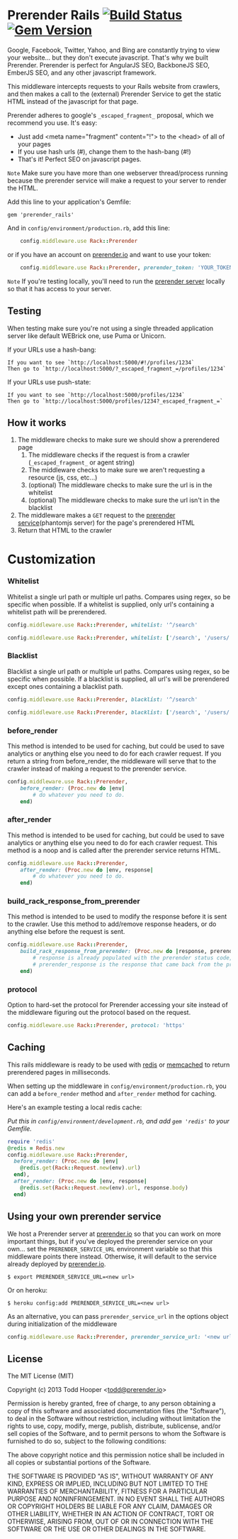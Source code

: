 Prerender Rails [![Build Status](https://travis-ci.org/prerender/prerender_rails.png)](https://travis-ci.org/prerender/prerender_rails) [![Gem Version](https://badge.fury.io/rb/prerender_rails.png)](http://badge.fury.io/rb/prerender_rails)
===========================

Google, Facebook, Twitter, Yahoo, and Bing are constantly trying to view your website... but they don't execute javascript. That's why we built Prerender. Prerender is perfect for AngularJS SEO, BackboneJS SEO, EmberJS SEO, and any other javascript framework.

This middleware intercepts requests to your Rails website from crawlers, and then makes a call to the (external) Prerender Service to get the static HTML instead of the javascript for that page.

Prerender adheres to google's `_escaped_fragment_` proposal, which we recommend you use. It's easy:
- Just add &lt;meta name="fragment" content="!"> to the &lt;head> of all of your pages
- If you use hash urls (#), change them to the hash-bang (#!)
- That's it! Perfect SEO on javascript pages.

`Note` Make sure you have more than one webserver thread/process running because the prerender service will make a request to your server to render the HTML.

Add this line to your application's Gemfile:

    gem 'prerender_rails'

And in `config/environment/production.rb`, add this line:

```ruby
	config.middleware.use Rack::Prerender
```

or if you have an account on [prerender.io](http://prerender.io) and want to use your token:

```ruby
	config.middleware.use Rack::Prerender, prerender_token: 'YOUR_TOKEN'
```

`Note` If you're testing locally, you'll need to run the [prerender server](https://github.com/prerender/prerender) locally so that it has access to your server.

## Testing

When testing make sure you're not using a single threaded application server like default WEBrick one, use Puma or Unicorn.

If your URLs use a hash-bang:

	If you want to see `http://localhost:5000/#!/profiles/1234`
	Then go to `http://localhost:5000/?_escaped_fragment_=/profiles/1234`

If your URLs use push-state:

	If you want to see `http://localhost:5000/profiles/1234`
	Then go to `http://localhost:5000/profiles/1234?_escaped_fragment_=`

## How it works
1. The middleware checks to make sure we should show a prerendered page
	1. The middleware checks if the request is from a crawler (`_escaped_fragment_` or agent string)
	2. The middleware checks to make sure we aren't requesting a resource (js, css, etc...)
	3. (optional) The middleware checks to make sure the url is in the whitelist
	4. (optional) The middleware checks to make sure the url isn't in the blacklist
2. The middleware makes a `GET` request to the [prerender service](https://github.com/prerender/prerender)(phantomjs server) for the page's prerendered HTML
3. Return that HTML to the crawler

# Customization

### Whitelist

Whitelist a single url path or multiple url paths. Compares using regex, so be specific when possible. If a whitelist is supplied, only url's containing a whitelist path will be prerendered.
```ruby
config.middleware.use Rack::Prerender, whitelist: '^/search'
```
```ruby
config.middleware.use Rack::Prerender, whitelist: ['/search', '/users/.*/profile']
```

### Blacklist

Blacklist a single url path or multiple url paths. Compares using regex, so be specific when possible. If a blacklist is supplied, all url's will be prerendered except ones containing a blacklist path.
```ruby
config.middleware.use Rack::Prerender, blacklist: '^/search'
```
```ruby
config.middleware.use Rack::Prerender, blacklist: ['/search', '/users/.*/profile']
```

### before_render

This method is intended to be used for caching, but could be used to save analytics or anything else you need to do for each crawler request. If you return a string from before_render, the middleware will serve that to the crawler instead of making a request to the prerender service.
```ruby
config.middleware.use Rack::Prerender,
	before_render: (Proc.new do |env|
		# do whatever you need to do.
	end)
```

### after_render

This method is intended to be used for caching, but could be used to save analytics or anything else you need to do for each crawler request. This method is a noop and is called after the prerender service returns HTML.
```ruby
config.middleware.use Rack::Prerender,
	after_render: (Proc.new do |env, response|
		# do whatever you need to do.
	end)
```

### build_rack_response_from_prerender

This method is intended to be used to modify the response before it is sent to the crawler. Use this method to add/remove response headers, or do anything else before the request is sent.
```ruby
config.middleware.use Rack::Prerender,
	build_rack_response_from_prerender: (Proc.new do |response, prerender_response|
		# response is already populated with the prerender status code, html, and headers
		# prerender_response is the response that came back from the prerender service
	end)
```

### protocol

Option to hard-set the protocol for Prerender accessing your site instead of the middleware figuring out the protocol based on the request.
```ruby
config.middleware.use Rack::Prerender, protocol: 'https'
```

## Caching

This rails middleware is ready to be used with [redis](http://redis.io/) or [memcached](http://memcached.org/) to return prerendered pages in milliseconds.

When setting up the middleware in `config/environment/production.rb`, you can add a `before_render` method and `after_render` method for caching.

Here's an example testing a local redis cache:

_Put this in `config/environment/development.rb`, and add `gem 'redis'` to your Gemfile._

```ruby
require 'redis'
@redis = Redis.new
config.middleware.use Rack::Prerender,
  before_render: (Proc.new do |env|
    @redis.get(Rack::Request.new(env).url)
  end),
  after_render: (Proc.new do |env, response|
    @redis.set(Rack::Request.new(env).url, response.body)
  end)
```

## Using your own prerender service

We host a Prerender server at [prerender.io](http://prerender.io) so that you can work on more important things, but if you've deployed the prerender service on your own... set the `PRERENDER_SERVICE_URL` environment variable so that this middleware points there instead. Otherwise, it will default to the service already deployed by [prerender.io](http://prerender.io).

	$ export PRERENDER_SERVICE_URL=<new url>

Or on heroku:

	$ heroku config:add PRERENDER_SERVICE_URL=<new url>

As an alternative, you can pass `prerender_service_url` in the options object during initialization of the middleware

``` ruby
config.middleware.use Rack::Prerender, prerender_service_url: '<new url>'
```

## License

The MIT License (MIT)

Copyright (c) 2013 Todd Hooper &lt;todd@prerender.io&gt;

Permission is hereby granted, free of charge, to any person obtaining a copy
of this software and associated documentation files (the "Software"), to deal
in the Software without restriction, including without limitation the rights
to use, copy, modify, merge, publish, distribute, sublicense, and/or sell
copies of the Software, and to permit persons to whom the Software is
furnished to do so, subject to the following conditions:

The above copyright notice and this permission notice shall be included in
all copies or substantial portions of the Software.

THE SOFTWARE IS PROVIDED "AS IS", WITHOUT WARRANTY OF ANY KIND, EXPRESS OR
IMPLIED, INCLUDING BUT NOT LIMITED TO THE WARRANTIES OF MERCHANTABILITY,
FITNESS FOR A PARTICULAR PURPOSE AND NONINFRINGEMENT. IN NO EVENT SHALL THE
AUTHORS OR COPYRIGHT HOLDERS BE LIABLE FOR ANY CLAIM, DAMAGES OR OTHER
LIABILITY, WHETHER IN AN ACTION OF CONTRACT, TORT OR OTHERWISE, ARISING FROM,
OUT OF OR IN CONNECTION WITH THE SOFTWARE OR THE USE OR OTHER DEALINGS IN
THE SOFTWARE.
